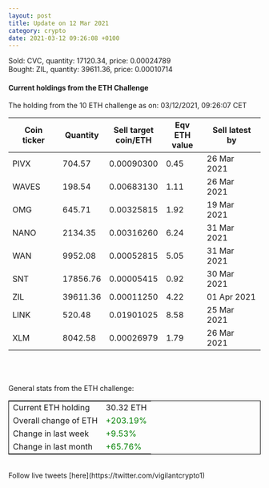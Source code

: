 ```yaml
---
layout: post
title: Update on 12 Mar 2021
category: crypto
date: 2021-03-12 09:26:08 +0100
---
```

<!-- Global site tag (gtag.js) - Google Analytics -->
<script async src="https://www.googletagmanager.com/gtag/js?id=UA-103831149-5"></script>
<script>
  window.dataLayer = window.dataLayer || [];
  function gtag(){dataLayer.push(arguments);}
  gtag('js', new Date());

  gtag('config', 'UA-103831149-5');
</script>
Sold: CVC, quantity:     17120.34, price:   0.00024789<br>Bought: ZIL, quantity:     39611.36, price:   0.00010714<br>

#### Current holdings from the ETH Challenge

The holding from the 10 ETH challenge as on: 03/12/2021, 09:26:07 CET

|Coin ticker|Quantity|Sell target<br>coin/ETH|Eqv ETH<br>value|Sell latest by|
|-----------|--------|-----------|-----------|--------------|
PIVX|704.57|  0.00090300|0.45|26 Mar 2021|
WAVES|198.54|  0.00683130|1.11|26 Mar 2021|
OMG|645.71|  0.00325815|1.92|19 Mar 2021|
NANO|2134.35|  0.00316260|6.24|31 Mar 2021|
WAN|9952.08|  0.00052815|5.05|31 Mar 2021|
SNT|17856.76|  0.00005415|0.92|30 Mar 2021|
ZIL|39611.36|  0.00011250|4.22|01 Apr 2021|
LINK|520.48|  0.01901025|8.58|25 Mar 2021|
XLM|8042.58|  0.00026979|1.79|26 Mar 2021|

<br>
<br>
<br>
General stats from the ETH challenge:

<table style="border:1px solid black;margin-left:auto;margin-right:auto;">
	<tbody>
	<tr>
		<td>Current ETH holding</td>
		<td>     30.32 ETH</td>
	</tr>
	<tr>
		<td>Overall change of ETH</td>
		<td><font color="green">+203.19%</font></td>
	</tr>
	<tr>
		<td>Change in last week</td>
		<td><font color="green">+9.53%</font></td>
	</tr>
	<tr>
		<td>Change in last month</td>
		<td><font color="green">+65.76%</font></td>
	</tr>
	</tbody>
</table>

<br>
Follow live tweets [here](https://twitter.com/vigilantcrypto1)
<br>
<br>